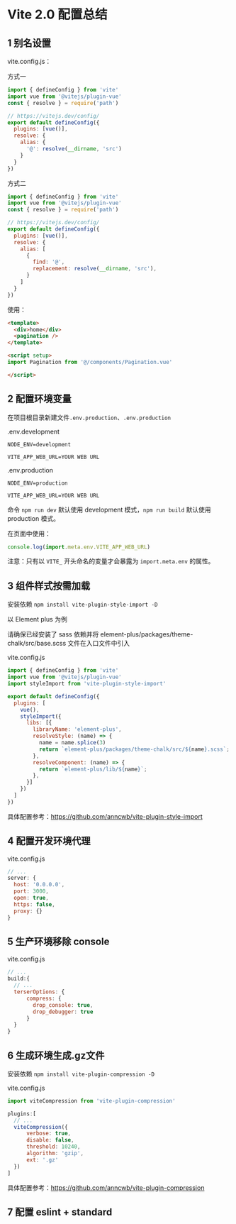 # Vite 2.0 配置总结

## 1 别名设置

vite.config.js：

方式一

```js
import { defineConfig } from 'vite'
import vue from '@vitejs/plugin-vue'
const { resolve } = require('path')

// https://vitejs.dev/config/
export default defineConfig({
  plugins: [vue()],
  resolve: {
    alias: {
      '@': resolve(__dirname, 'src')
    }
  }
})
```

方式二

```js
import { defineConfig } from 'vite'
import vue from '@vitejs/plugin-vue'
const { resolve } = require('path')

// https://vitejs.dev/config/
export default defineConfig({
  plugins: [vue()],
  resolve: {
    alias: [
      {
        find: '@',
        replacement: resolve(__dirname, 'src'),
      }
    ]
  }
})
```

使用：

```html
<template>
  <div>home</div>
  <pagination />
</template>

<script setup>
import Pagination from '@/components/Pagination.vue'

</script>
```

## 2 配置环境变量

在项目根目录新建文件`.env.production`、`.env.production`

.env.development

```
NODE_ENV=development
  
VITE_APP_WEB_URL=YOUR WEB URL
```

.env.production

```
NODE_ENV=production
  
VITE_APP_WEB_URL=YOUR WEB URL
```

命令 `npm run dev` 默认使用 development 模式，`npm run build` 默认使用 production 模式。

在页面中使用：

```js
console.log(import.meta.env.VITE_APP_WEB_URL)
```

注意：只有以 `VITE_` 开头命名的变量才会暴露为 `import.meta.env` 的属性。

## 3 组件样式按需加载

安装依赖 `npm install vite-plugin-style-import -D`

以 Element plus 为例

请确保已经安装了 sass 依赖并将 element-plus/packages/theme-chalk/src/base.scss 文件在入口文件中引入

vite.config.js

```js
import { defineConfig } from 'vite'
import vue from '@vitejs/plugin-vue'
import styleImport from 'vite-plugin-style-import'

export default defineConfig({
  plugins: [
    vue(),
    styleImport({
      libs: [{
        libraryName: 'element-plus',
        resolveStyle: (name) => {
          name = name.splice(3)
          return `element-plus/packages/theme-chalk/src/${name}.scss`;
        },
        resolveComponent: (name) => {
          return `element-plus/lib/${name}`;
        },
      }]
    })
  ]
})
```

具体配置参考：https://github.com/anncwb/vite-plugin-style-import

## 4 配置开发环境代理

vite.config.js

```js
// ...
server: {
  host: '0.0.0.0',
  port: 3000,
  open: true,
  https: false,
  proxy: {}
}
```

## 5 生产环境移除 console

vite.config.js

```js
// ...
build:{
  // ...
  terserOptions: {
      compress: {
        drop_console: true,
        drop_debugger: true
      }
  }
}
```

## 6 生成环境生成.gz文件

安装依赖 `npm install vite-plugin-compression -D`

vite.config.js

```js
import viteCompression from 'vite-plugin-compression'

plugins:[
  // ...
  viteCompression({
      verbose: true,
      disable: false,
      threshold: 10240,
      algorithm: 'gzip',
      ext: '.gz'
  })
]
```

具体配置参考：https://github.com/anncwb/vite-plugin-compression

## 7 配置 eslint + standard
